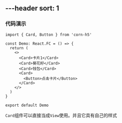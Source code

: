 ---header
sort: 1
---

### 代码演示

```tsx
import { Card, Button } from 'corn-h5'

const Demo: React.FC = () => {
  return (
    <>
      <Card>卡片1</Card>
      <Card>葵花籽</Card>
      <Card>钱包</Card>
      <Card>
        <Button>点击卡片</Button>
      </Card>
    </>
  )
}

export default Demo
```
`Card`组件可以直接当成`View`使用。并且它具有自己的样式
